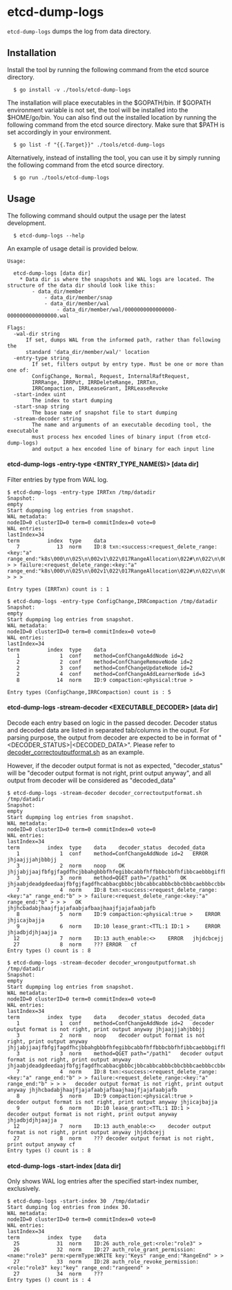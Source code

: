 # etcd-dump-logs

`etcd-dump-logs` dumps the log from data directory.

## Installation

Install the tool by running the following command from the etcd source directory.

```
  $ go install -v ./tools/etcd-dump-logs
```

The installation will place executables in the $GOPATH/bin. If $GOPATH environment variable is not set, the tool will be installed into the $HOME/go/bin. You can also find out the installed location by running the following command from the etcd source directory. Make sure that $PATH is set accordingly in your environment.

```
  $ go list -f "{{.Target}}" ./tools/etcd-dump-logs
```

Alternatively, instead of installing the tool, you can use it by simply running the following command from the etcd source directory.

```
  $ go run ./tools/etcd-dump-logs
```

## Usage

The following command should output the usage per the latest development.

```
  $ etcd-dump-logs --help
```

An example of usage detail is provided below.

```
Usage:

  etcd-dump-logs [data dir]
    * Data dir is where the snapshots and WAL logs are located. The structure of the data dir should look like this:
        - data_dir/member
            - data_dir/member/snap
            - data_dir/member/wal
                - data_dir/member/wal/0000000000000000-0000000000000000.wal

Flags:
  -wal-dir string
      If set, dumps WAL from the informed path, rather than following the
      standard 'data_dir/member/wal/' location
  -entry-type string
    	If set, filters output by entry type. Must be one or more than one of:
	    ConfigChange, Normal, Request, InternalRaftRequest,
	    IRRRange, IRRPut, IRRDeleteRange, IRRTxn,
	    IRRCompaction, IRRLeaseGrant, IRRLeaseRevoke
  -start-index uint
    	The index to start dumping
  -start-snap string
    	The base name of snapshot file to start dumping
  -stream-decoder string
    	The name and arguments of an executable decoding tool, the executable
    	must process hex encoded lines of binary input (from etcd-dump-logs)
	    and output a hex encoded line of binary for each input line
```
#### etcd-dump-logs -entry-type <ENTRY_TYPE_NAME(S)> [data dir]

Filter entries by type from WAL log.

```
$ etcd-dump-logs -entry-type IRRTxn /tmp/datadir
Snapshot:
empty
Start dupmping log entries from snapshot.
WAL metadata:
nodeID=0 clusterID=0 term=0 commitIndex=0 vote=0
WAL entries:
lastIndex=34
term	     index	type	data
   7	        13	norm	ID:8 txn:<success:<request_delete_range:<key:"a" range_end:"k8s\000\n\025\n\002v1\022\017RangeAllocation\022#\n\022\n\000\022\000\032\000\"\000*\0002\0008\000B\000z\000\022\01310.0.0.0/16\032\000\032\000\"\000" > > failure:<request_delete_range:<key:"a" range_end:"k8s\000\n\025\n\002v1\022\017RangeAllocation\022#\n\022\n\000\022\000\032\000\"\000*\0002\0008\000B\000z\000\022\01310.0.0.0/16\032\000\032\000\"\000" > > >

Entry types (IRRTxn) count is : 1

$ etcd-dump-logs -entry-type ConfigChange,IRRCompaction /tmp/datadir
Snapshot:
empty
Start dupmping log entries from snapshot.
WAL metadata:
nodeID=0 clusterID=0 term=0 commitIndex=0 vote=0
WAL entries:
lastIndex=34
term	     index	type	data
   1	         1	conf	method=ConfChangeAddNode id=2
   2	         2	conf	method=ConfChangeRemoveNode id=2
   2	         3	conf	method=ConfChangeUpdateNode id=2
   2	         4	conf	method=ConfChangeAddLearnerNode id=3
   8	        14	norm	ID:9 compaction:<physical:true >

Entry types (ConfigChange,IRRCompaction) count is : 5
```
#### etcd-dump-logs -stream-decoder <EXECUTABLE_DECODER> [data dir]

Decode each entry based on logic in the passed decoder. Decoder status and decoded data are listed in separated tab/columns in the ouput. For parsing purpose, the output from decoder are expected to be in format of "<DECODER_STATUS>|<DECODED_DATA>". Please refer to [decoder_correctoutputformat.sh] as an example.

However, if the decoder output format is not as expected, "decoder_status" will be "decoder output format is not right, print output anyway", and all output from decoder will be considered as "decoded_data"


```
$ etcd-dump-logs -stream-decoder decoder_correctoutputformat.sh  /tmp/datadir
Snapshot:
empty
Start dupmping log entries from snapshot.
WAL metadata:
nodeID=0 clusterID=0 term=0 commitIndex=0 vote=0
WAL entries:
lastIndex=34
term	     index	type	data	decoder_status	decoded_data
   1	         1	conf	method=ConfChangeAddNode id=2	ERROR	jhjaajjjahjbbbjj
   3	         2	norm	noop	OK	jhjjabjjaajfbfgjfagdfhcjbbahgbbbfhfegibbcabbfhffbbbcbbfhfibbcaebbbgiffbbedgdbhjacbjjchjjdjjjdhjiejjjehjafjjjfhjjgjjjghjahjjajjhhjajj
   3	         3	norm	method=QGET path="/path1"	OK	jhjaabjdeadgdeedaajfbfgjfagdfhcabbacgbbbcjbbcabbcabbbcbbcbbbcaebbbccbbedgdbhjjcbjjchjjdjjjdhjiejjjehjafjjjfhjjgjjjghjahjjajjhhjajj
   7	         4	norm	ID:8 txn:<success:<request_delete_range:<key:"a" range_end:"b" > > failure:<request_delete_range:<key:"a" range_end:"b" > > > 	OK	jhjhcbadabjhaajfjajafaabjafbaajhaajfjajafaabjafb
   8	         5	norm	ID:9 compaction:<physical:true > 	ERROR	jhjicajbajja
   9	         6	norm	ID:10 lease_grant:<TTL:1 ID:1 > 	ERROR	jhjadbjdjhjaajja
  12	         7	norm	ID:13 auth_enable:<> 	ERROR	jhjdcbcejj
  27	         8	norm	???	ERROR	cf
Entry types () count is : 8
```

```
$ etcd-dump-logs -stream-decoder decoder_wrongoutputformat.sh  /tmp/datadir
Snapshot:
empty
Start dupmping log entries from snapshot.
WAL metadata:
nodeID=0 clusterID=0 term=0 commitIndex=0 vote=0
WAL entries:
lastIndex=34
term	     index	type	data	decoder_status	decoded_data
   1	         1	conf	method=ConfChangeAddNode id=2	decoder output format is not right, print output anyway	jhjaajjjahjbbbjj
   3	         2	norm	noop	decoder output format is not right, print output anyway	jhjjabjjaajfbfgjfagdfhcjbbahgbbbfhfegibbcabbfhffbbbcbbfhfibbcaebbbgiffbbedgdbhjacbjjchjjdjjjdhjiejjjehjafjjjfhjjgjjjghjahjjajjhhjajj
   3	         3	norm	method=QGET path="/path1"	decoder output format is not right, print output anyway	jhjaabjdeadgdeedaajfbfgjfagdfhcabbacgbbbcjbbcabbcabbbcbbcbbbcaebbbccbbedgdbhjjcbjjchjjdjjjdhjiejjjehjafjjjfhjjgjjjghjahjjajjhhjajj
   7	         4	norm	ID:8 txn:<success:<request_delete_range:<key:"a" range_end:"b" > > failure:<request_delete_range:<key:"a" range_end:"b" > > > 	decoder output format is not right, print output anyway	jhjhcbadabjhaajfjajafaabjafbaajhaajfjajafaabjafb
   8	         5	norm	ID:9 compaction:<physical:true > 	decoder output format is not right, print output anyway	jhjicajbajja
   9	         6	norm	ID:10 lease_grant:<TTL:1 ID:1 > 	decoder output format is not right, print output anyway	jhjadbjdjhjaajja
  12	         7	norm	ID:13 auth_enable:<> 	decoder output format is not right, print output anyway	jhjdcbcejj
  27	         8	norm	???	decoder output format is not right, print output anyway	cf
Entry types () count is : 8

```
####  etcd-dump-logs -start-index <INDEX NUMBER> [data dir]

Only shows WAL log entries after the specified start-index number, exclusively.

```
$ etcd-dump-logs -start-index 30  /tmp/datadir
Start dumping log entries from index 30.
WAL metadata:
nodeID=0 clusterID=0 term=0 commitIndex=0 vote=0
WAL entries:
lastIndex=34
term	     index	type	data
  25	        31	norm	ID:26 auth_role_get:<role:"role3" >
  26	        32	norm	ID:27 auth_role_grant_permission:<name:"role3" perm:<permType:WRITE key:"Keys" range_end:"RangeEnd" > >
  27	        33	norm	ID:28 auth_role_revoke_permission:<role:"role3" key:"key" range_end:"rangeend" >
  27	        34	norm	???
Entry types () count is : 4
```
[decoder_correctoutputformat.sh]: ./testdecoder/decoder_correctoutputformat.sh
